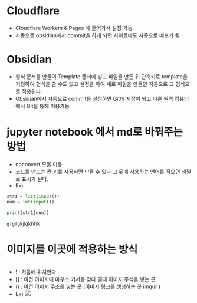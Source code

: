 # Cloudflare
-  Cloudflare Workers & Pages 에 들어가서 설정 가능
- 자동으로 obsidian에서 commit을 하게 되면 사이트에도 자동으로 배포가 됨
# Obsidian
- 형식 문서를 만들어 Template 폴더에 넣고 파일을 만든 뒤 단축키로 template을 지정하여 형식을 쓸 수도 있고 설정을 하여 새로 파일을 만들면 자동으로 그 형식으로 적용된다.
- Obsidian에서 자동으로 commit을 설정하면 Git에 저장이 되고 다른 원격 컴퓨터에서 Git을 통해 이용가능
# jupyter notebook 에서 md로 바꿔주는 방법
- nbconvert 모듈 이용
- 코드를 만드는 칸 키를 사용하면 만들 수 있다 그 뒤에 사용하는 언어를 적으면 색깔로 표시가 된다.
- Ex)
```python
str1 = list(input())
num = int(input())

print(str1[num])
```

`gfgfg`kjkjkhhk
# 이미지를 이곳에 적용하는 방식
![]()
- ! : 처음에 위치한다
- [] : 이건 이미지에 마우스 커서를 갖다 댈때 이미지 주석을 넣는 곳
- () : 이건 이미지 주소를 넣는 곳 (이미지 링크를 생성하는 곳 imgur )
- Ex)
![](https://imgur.com/GYIKo4T.png)
